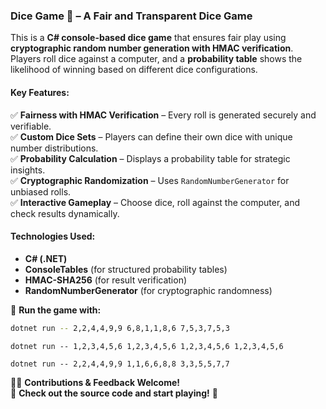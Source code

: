 
### **Dice Game 🎲 – A Fair and Transparent Dice Game**  

This is a **C# console-based dice game** that ensures fair play using **cryptographic random number generation with HMAC verification**. Players roll dice against a computer, and a **probability table** shows the likelihood of winning based on different dice configurations.  

#### **Key Features:**  
✅ **Fairness with HMAC Verification** – Every roll is generated securely and verifiable.  
✅ **Custom Dice Sets** – Players can define their own dice with unique number distributions.  
✅ **Probability Calculation** – Displays a probability table for strategic insights.  
✅ **Cryptographic Randomization** – Uses `RandomNumberGenerator` for unbiased rolls.  
✅ **Interactive Gameplay** – Choose dice, roll against the computer, and check results dynamically.  

#### **Technologies Used:**  
- **C# (.NET)**
- **ConsoleTables** (for structured probability tables)
- **HMAC-SHA256** (for result verification)
- **RandomNumberGenerator** (for cryptographic randomness)  

🚀 **Run the game with:**  
```sh
dotnet run -- 2,2,4,4,9,9 6,8,1,1,8,6 7,5,3,7,5,3
```
```
dotnet run -- 1,2,3,4,5,6 1,2,3,4,5,6 1,2,3,4,5,6 1,2,3,4,5,6
```

```
dotnet run -- 2,2,4,4,9,9 1,1,6,6,8,8 3,3,5,5,7,7

```

👨‍💻 **Contributions & Feedback Welcome!**  
🔗 **Check out the source code and start playing!** 🎲
